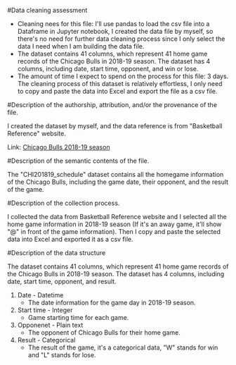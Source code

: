 
#Data cleaning assessment
- Cleaning nees for this file: I'll use pandas to load the csv file into a Dataframe in Jupyter notebook, I created the data file by myself, so there's no need for further data cleaning process since I only select the data I need when I am building the data file.
- The dataset contains 41 columns, which represent 41 home game records of the Chicago Bulls in 2018-19 season. The dataset has 4 columns, including date, start time, opponent, and win or lose.
- The amount of time I expect to spend on the process for this file: 3 days. The cleaning process of this dataset is relatively effortless, I only need to copy and paste the data into Excel and export the file as a csv file.


#Description of the authorship, attribution, and/or the provenance of the file.  

I created the dataset by myself, and the data reference is from "Basketball Reference" website.

Link: [Chicago Bulls 2018-19 season](https://www.basketball-reference.com/teams/CHI/2019_games.html)

#Description of the semantic contents of the file.

The "CHI201819_schedule" dataset contains all the homegame information of the Chicago Bulls, including the game date, their opponent, and the result of the game. 

#Description of the collection process.

I collected the data from Basketball Reference website and I selected all the home game information in 2018-19 season (If it's an away game, it'll show "@" in front of the game information). Then I copy and paste the selected data into Excel and exported it as a csv file.


#Description of the data structure

The dataset contains 41 columns, which represent 41 home game records of the Chicago Bulls in 2018-19 season. The dataset has 4 columns, including date, start time, opponent, and result.

1. Date - Datetime
	* The date information for the game day in 2018-19 season.
2. Start time - Integer
	* Game starting time for each game.
3. Opponenet - Plain text
	* The opponent of Chicago Bulls for their home game.
4. Result - Categorical
	* The result of the game, it's a categorical data, "W" stands for win and "L" stands for lose.
